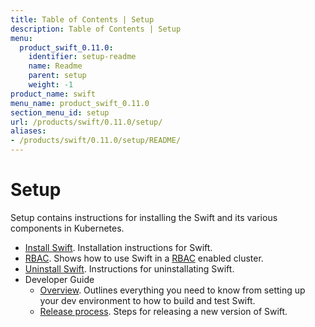 ```yaml
---
title: Table of Contents | Setup
description: Table of Contents | Setup
menu:
  product_swift_0.11.0:
    identifier: setup-readme
    name: Readme
    parent: setup
    weight: -1
product_name: swift
menu_name: product_swift_0.11.0
section_menu_id: setup
url: /products/swift/0.11.0/setup/
aliases:
- /products/swift/0.11.0/setup/README/
---
```


# Setup

Setup contains instructions for installing the Swift and its various components in Kubernetes.

- [Install Swift](/products/swift/0.11.0/setup/install). Installation instructions for Swift.
- [RBAC](/products/swift/0.11.0/setup/rbac). Shows how to use Swift in a [RBAC](https://kubernetes.io/docs/admin/authorization/rbac/) enabled cluster.
- [Uninstall Swift](/products/swift/0.11.0/setup/uninstall). Instructions for uninstallating Swift.
- Developer Guide
  - [Overview](/products/swift/0.11.0/setup/developer-guide/overview). Outlines everything you need to know from setting up your dev environment to how to build and test Swift.
  - [Release process](/products/swift/0.11.0/setup/developer-guide/release). Steps for releasing a new version of Swift.
